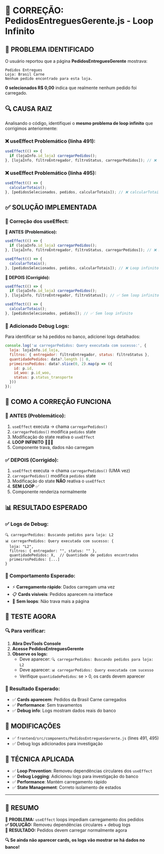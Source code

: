 # 🔧 **CORREÇÃO: PedidosEntreguesGerente.js - Loop Infinito**

## 🎯 **PROBLEMA IDENTIFICADO**

O usuário reportou que a página **PedidosEntreguesGerente** mostrava:
```
Pedidos Entregues
Loja: Brasil Carne  
Nenhum pedido encontrado para esta loja.
```

**0 selecionados R$ 0,00** indica que realmente nenhum pedido foi carregado.

## 🔍 **CAUSA RAIZ**

Analisando o código, identifiquei o **mesmo problema de loop infinito** que corrigimos anteriormente:

### **❌ useEffect Problemático (linha 491):**
```javascript
useEffect(() => {
  if (lojaInfo.id_loja) carregarPedidos();
}, [lojaInfo, filtroEntregador, filtroStatus, carregarPedidos]); // ❌ carregarPedidos causava loop
```

### **❌ useEffect Problemático (linha 495):**
```javascript
useEffect(() => {
  calcularTotais();
}, [pedidosSelecionados, pedidos, calcularTotais]); // ❌ calcularTotais causava loop
```

## ✅ **SOLUÇÃO IMPLEMENTADA**

### **🔧 Correção dos useEffect:**

**📝 ANTES (Problemático):**
```javascript
useEffect(() => {
  if (lojaInfo.id_loja) carregarPedidos();
}, [lojaInfo, filtroEntregador, filtroStatus, carregarPedidos]); // ❌ Loop infinito

useEffect(() => {
  calcularTotais();
}, [pedidosSelecionados, pedidos, calcularTotais]); // ❌ Loop infinito
```

**📝 DEPOIS (Corrigido):**
```javascript
useEffect(() => {
  if (lojaInfo.id_loja) carregarPedidos();
}, [lojaInfo, filtroEntregador, filtroStatus]); // ✅ Sem loop infinito

useEffect(() => {
  calcularTotais();
}, [pedidosSelecionados, pedidos]); // ✅ Sem loop infinito
```

### **🔧 Adicionado Debug Logs:**

Para identificar se há pedidos no banco, adicionei logs detalhados:
```javascript
console.log('📊 carregarPedidos: Query executada com sucesso:', {
  loja: lojaInfo.id_loja,
  filtros: { entregador: filtroEntregador, status: filtroStatus },
  quantidadePedidos: data?.length || 0,
  primeirosPedidos: data?.slice(0, 2).map(p => ({ 
    id: p.id, 
    id_woo: p.id_woo, 
    status: p.status_transporte 
  }))
});
```

## 🚀 **COMO A CORREÇÃO FUNCIONA**

### **🔄 ANTES (Problemático):**
1. `useEffect` executa → chama `carregarPedidos()`
2. `carregarPedidos()` modifica `pedidos` state
3. Modificação do state reativa o `useEffect` 
4. **LOOP INFINITO** 🔄🔄🔄
5. Componente trava, dados não carregam

### **✅ DEPOIS (Corrigido):**
1. `useEffect` executa → chama `carregarPedidos()` (UMA vez)
2. `carregarPedidos()` modifica `pedidos` state
3. Modificação do state **NÃO** reativa o `useEffect`
4. **SEM LOOP** ✅
5. Componente renderiza normalmente

## 📊 **RESULTADO ESPERADO**

### **✅ Logs de Debug:**
```
🔍 carregarPedidos: Buscando pedidos para loja: L2
📊 carregarPedidos: Query executada com sucesso: {
  loja: "L2",
  filtros: { entregador: "", status: "" },
  quantidadePedidos: X,  // Quantidade de pedidos encontrados
  primeirosPedidos: [...] 
}
```

### **🎯 Comportamento Esperado:**
- ⚡ **Carregamento rápido**: Dados carregam uma vez
- 📋 **Cards visíveis**: Pedidos aparecem na interface
- 🔄 **Sem loops**: Não trava mais a página

## 🚀 **TESTE AGORA**

### **🔍 Para verificar:**

1. **Abra DevTools Console**
2. **Acesse PedidosEntreguesGerente**
3. **Observe os logs:**
   - Deve aparecer: `🔍 carregarPedidos: Buscando pedidos para loja: L2`
   - Deve aparecer: `📊 carregarPedidos: Query executada com sucesso`
   - Verifique `quantidadePedidos`: se > 0, os cards devem aparecer

### **🎯 Resultado Esperado:**
- ✅ **Cards aparecem**: Pedidos da Brasil Carne carregados
- ✅ **Performance**: Sem travamentos
- ✅ **Debug info**: Logs mostram dados reais do banco

## 📁 **MODIFICAÇÕES**

- ✅ `frontend/src/components/PedidosEntreguesGerente.js` (lines 491, 495)
- ✅ Debug logs adicionados para investigação

## 🔧 **TÉCNICA APLICADA**

- ✅ **Loop Prevention**: Removeu dependências circulares dos `useEffect`
- ✅ **Debug Logging**: Adicionou logs para investigação do banco
- ✅ **Performance**: Mantém carregamento rápido
- ✅ **State Management**: Correto isolamento de estados

---

## 🎉 **RESUMO**

**🚨 PROBLEMA:** `useEffect` loops impediam carregamento dos pedidos  
**✅ SOLUÇÃO:** Removeu dependências circulares + debug logs  
**🎯 RESULTADO:** Pedidos devem carregar normalmente agora  

**🔍 Se ainda não aparecer cards, os logs vão mostrar se há dados no banco!**
